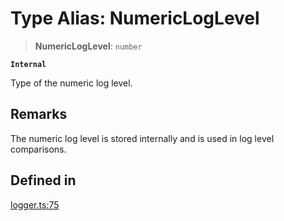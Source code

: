 # Type Alias: NumericLogLevel

> **NumericLogLevel**: `number`

**`Internal`**

Type of the numeric log level.

## Remarks

The numeric log level is stored internally and is used in log level
comparisons.

## Defined in

[logger.ts:75](https://github.com/xpack/logger-ts/blob/28427b668c23e6cbfac6c95ed7d50aa62c2bebdf/src/lib/logger.ts#L75)
